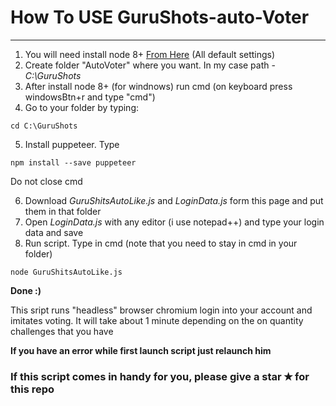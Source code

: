 # How To USE GuruShots-auto-Voter



----

1. You will need install node 8+ [From Here](https://nodejs.org/en/) (All default settings)
2. Create folder "AutoVoter" where you want. In my case path - *C:\GuruShots*
3. After install node 8+ (for windnows) run cmd (on keyboard press windowsBtn+r and type "cmd")
4. Go to your folder by typing:

 `cd C:\GuruShots`

5. Install puppeteer. Type 

 `npm install --save puppeteer`

 Do not close cmd

6. Download *GuruShitsAutoLike.js* and  *LoginData.js* form this page and put them in that folder
7. Open *LoginData.js* with any editor (i use notepad++) and type your login data and save
8. Run script. Type in cmd (note that you need to stay in cmd in your folder)

 `node GuruShitsAutoLike.js`

 **Done :)**

This sript runs "headless" browser chromium login into your account and imitates  voting. It will take about 1 minute depending on the on quantity challenges that you have

**If you have an error while first launch script just relaunch him**

### If this script comes in handy for you, please give a star ✭ for this repo
